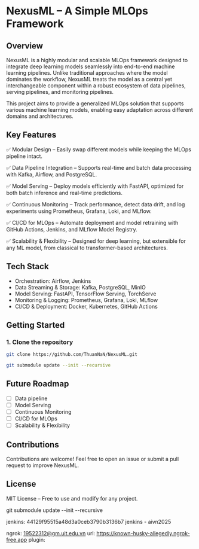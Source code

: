# NexusML – A Simple MLOps Framework

## Overview

NexusML is a highly modular and scalable MLOps framework designed to integrate deep learning models seamlessly into end-to-end machine learning pipelines. Unlike traditional approaches where the model dominates the workflow, NexusML treats the model as a central yet interchangeable component within a robust ecosystem of data pipelines, serving pipelines, and monitoring pipelines.

This project aims to provide a generalized MLOps solution that supports various machine learning models, enabling easy adaptation across different domains and architectures.

## Key Features

:white_check_mark: Modular Design – Easily swap different models while keeping the MLOps pipeline intact.

:white_check_mark: Data Pipeline Integration – Supports real-time and batch data processing with Kafka, Airflow, and PostgreSQL.

:white_check_mark: Model Serving – Deploy models efficiently with FastAPI, optimized for both batch inference and real-time predictions.

:white_check_mark: Continuous Monitoring – Track performance, detect data drift, and log experiments using Prometheus, Grafana, Loki, and MLflow.

:white_check_mark: CI/CD for MLOps – Automate deployment and model retraining with GitHub Actions, Jenkins, and MLflow Model Registry.

:white_check_mark: Scalability & Flexibility – Designed for deep learning, but extensible for any ML model, from classical to transformer-based architectures.

## Tech Stack

- Orchestration: Airflow, Jenkins
- Data Streaming & Storage: Kafka, PostgreSQL, MinIO
- Model Serving: FastAPI, TensorFlow Serving, TorchServe
- Monitoring & Logging: Prometheus, Grafana, Loki, MLflow
- CI/CD & Deployment: Docker, Kubernetes, GitHub Actions

## Getting Started

### 1. Clone the repository

```bash
git clone https://github.com/ThuanNaN/NexusML.git

git submodule update --init --recursive
```

## Future Roadmap

- [ ] Data pipeline
- [ ] Model Serving
- [ ] Continuous Monitoring
- [ ] CI/CD for MLOps
- [ ] Scalability & Flexibility

## Contributions

Contributions are welcome! Feel free to open an issue or submit a pull request to improve NexusML.

## License

MIT License – Free to use and modify for any project.



git submodule update --init --recursive

jenkins: 44129f95515a48d3a0ceb3790b3136b7
jenkins - aivn2025

ngrok: 19522312@gm.uit.edu.vn
url: https://known-husky-allegedly.ngrok-free.app
plugin: 